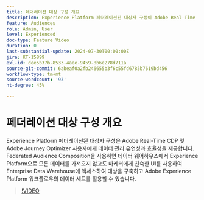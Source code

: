 ```yaml
---
title: 페더레이션 대상 구성 개요
description: Experience Platform 페더레이션된 대상자 구성이 Adobe Real-Time CDP 및 Adobe Journey Optimizer 사용자에게 데이터 관리 유연성과 효율성을 제공하는 방법에 대해 알아봅니다.
feature: Audiences
role: Admin, User
level: Experienced
doc-type: Feature Video
duration: 0
last-substantial-update: 2024-07-30T00:00:00Z
jira: KT-15899
exl-id: dee5b37b-8533-4aee-9459-8b6e278d711a
source-git-commit: 6abeaf0a2fb246655b3f6c55fd6785b7619bd456
workflow-type: tm+mt
source-wordcount: '93'
ht-degree: 45%

---
```


# 페더레이션 대상 구성 개요

Experience Platform 페더레이션된 대상자 구성은 Adobe Real-Time CDP 및 Adobe Journey Optimizer 사용자에게 데이터 관리 유연성과 효율성을 제공합니다. Federated Audience Composition을 사용하면 데이터 웨어하우스에서 Experience Platform으로 모든 데이터를 가져오지 않고도 마케터에게 친숙한 UI를 사용하여 Enterprise Data Warehouse에 액세스하여 대상을 구축하고 Adobe Experience Platform 워크플로우의 데이터 세트를 활용할 수 있습니다.

>[!VIDEO](https://video.tv.adobe.com/v/3432261/?learn=on&enablevpops)
